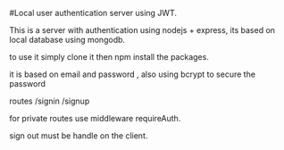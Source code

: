 #Local user authentication server using JWT.

This is a server with authentication using nodejs + express, its based on local database using mongodb.

to use it simply clone it then npm install the packages.

it is based on email and password , also using bcrypt to secure the password

routes
/signin
/signup

for  private routes use middleware requireAuth.

sign out must be handle on the client.

